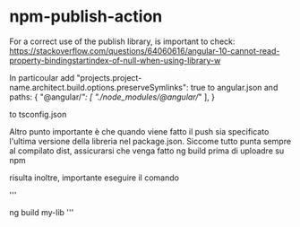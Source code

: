 # npm-publish-action


For a correct use of the publish library, is important to check:
https://stackoverflow.com/questions/64060616/angular-10-cannot-read-property-bindingstartindex-of-null-when-using-library-w

In particoular add 
"projects.project-name.architect.build.options.preserveSymlinks": true
to angular.json
and
paths: {
   "@angular/*": [
      "./node_modules/@angular/*"
   ],
}

to tsconfig.json


Altro punto importante è che quando viene fatto il push sia specificato l'ultima versione della libreria nel package.json. 
Siccome tutto punta sempre al compilato dist, assicurarsi che venga fatto ng build prima di uploadre su npm



risulta inoltre, importante eseguire il comando


''' 

ng build my-lib
'''
